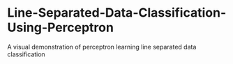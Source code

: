 # Line-Separated-Data-Classification-Using-Perceptron
A visual demonstration of perceptron learning line separated data classification
